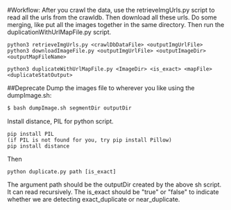 #Workflow:
After you crawl the data, use the retrieveImgUrls.py script to read all the urls from the crawldb. Then download all these urls. Do some merging, like put all the images together in the same directory. Then run the duplicationWithUrlMapFile.py script.

```
python3 retrieveImgUrls.py <crawlDbDataFile> <outputImgUrlFile>
python3 downloadImageFile.py <outputImgUrlFile> <outputImageDir> <outputMapFileName> 

python3 duplicateWithUrlMapFile.py <ImageDir> <is_exact> <mapFile> <duplicateStatOutput> 

```

##Deprecate
Dump the images file to wherever you like using the dumpImage.sh: 
```sh
$ bash dumpImage.sh segmentDir outputDir
```

Install distance, PIL for python script.
```
pip install PIL
(if PIL is not found for you, try pip install Pillow)
pip install distance
```
Then
```
python duplicate.py path [is_exact]
```
The argument path should be the outputDir created by the above sh script. It can read recursively.
The is_exact should be "true" or "false" to indicate whether we are detecting exact_duplicate or near_duplicate.



